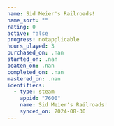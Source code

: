 ```yaml
---
name: Sid Meier's Railroads!
name_sort: ""
rating: 0
active: false
progress: notapplicable
hours_played: 3
purchased_on: .nan
started_on: .nan
beaten_on: .nan
completed_on: .nan
mastered_on: .nan
identifiers:
  - type: steam
    appid: "7600"
    name: Sid Meier's Railroads!
    synced_on: 2024-08-30
---
```

